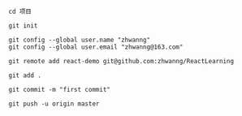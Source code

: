 ```
cd 项目
```

```
git init
```

```
git config --global user.name "zhwanng"
git config --global user.email "zhwanng@163.com"        
```

```
git remote add react-demo git@github.com:zhwanng/ReactLearning
```

```
git add .
```
```
git commit -m "first commit"
```

```
git push -u origin master
```